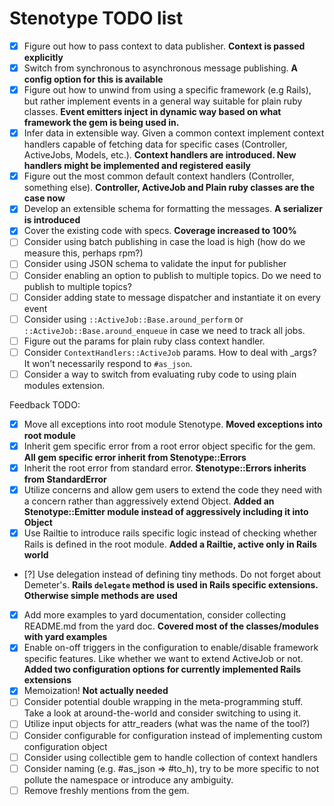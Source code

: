 # Stenotype TODO list

 - [x] Figure out how to pass context to data publisher. **Context is passed explicitly**
 - [x] Switch from synchronous to asynchronous message publishing. **A config option for this is available**
 - [x] Figure out how to unwind from using a specific framework (e.g Rails), but rather implement events in a general way suitable for plain ruby classes. **Event emitters inject in dynamic way based on what framework the gem is being used in.**
 - [x] Infer data in extensible way. Given a common context implement context handlers capable of fetching data for specific cases (Controller, ActiveJobs, Models, etc.). **Context handlers are introduced. New handlers might be implemented and registered easily**
 - [x] Figure out the most common default context handlers (Controller, something else). **Controller, ActiveJob and Plain ruby classes are the case now**
 - [x] Develop an extensible schema for formatting the messages. **A serializer is introduced**
 - [x] Cover the existing code with specs. **Coverage increased to 100%**
 - [ ] Consider using batch publishing in case the load is high (how do we measure this, perhaps rpm?)
 - [ ] Consider using JSON schema to validate the input for publisher
 - [ ] Consider enabling an option to publish to multiple topics. Do we need to publish to multiple topics?
 - [ ] Consider adding state to message dispatcher and instantiate it on every event
 - [ ] Consider using `::ActiveJob::Base.around_perform` or `::ActiveJob::Base.around_enqueue` in case we need to track all jobs.
 - [ ] Figure out the params for plain ruby class context handler.
 - [ ] Consider `ContextHandlers::ActiveJob` params. How to deal with \_args? It won't necessarily respond to `#as_json`.
 - [ ] Consider a way to switch from evaluating ruby code to using plain modules extension.

Feedback TODO:

 - [x] Move all exceptions into root module Stenotype. **Moved exceptions into root module**
 - [x] Inherit gem specific error from a root error object specific for the gem. **All gem specific error inherit from Stenotype::Errors**
 - [x] Inherit the root error from standard error. **Stenotype::Errors inherits from StandardError**
 - [x] Utilize concerns and allow gem users to extend the code they need with a concern rather than aggressively extend Object. **Added an Stenotype::Emitter module instead of aggressively including it into Object**
 - [x] Use Railtie to introduce rails specific logic instead of checking whether Rails is defined in the root module. **Added a Railtie, active only in Rails world**
 - [?] Use delegation instead of defining tiny methods. Do not forget about Demeter's. **Rails `delegate` method is used in Rails specific extensions. Otherwise simple methods are used**
 - [x] Add more examples to yard documentation, consider collecting README.md from the yard doc. **Covered most of the classes/modules with yard examples**
 - [x] Enable on-off triggers in the configuration to  enable/disable framework specific features. Like whether  we want to extend ActiveJob or not. **Added two configuration options for currently implemented Rails extensions**
 - [x] Memoization! **Not actually needed**
 - [ ] Consider potential double wrapping in the meta-programming stuff. Take a look at around-the-world and consider switching to using it.
 - [ ] Utilize input objects for attr_readers (what was the name of the tool?)
 - [ ] Consider configurable for configuration instead of implementing custom configuration object
 - [ ] Consider using collectible gem to handle collection of context handlers
 - [ ] Consider naming (e.g. #as_json => #to_h), try to be more  specific to not pollute the namespace or introduce any ambiguity.
 - [ ] Remove freshly mentions from the gem.
